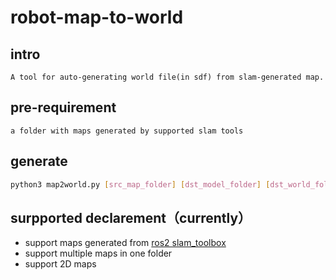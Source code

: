 # robot-map-to-world

## intro

    A tool for auto-generating world file(in sdf) from slam-generated map.

## pre-requirement
    
    a folder with maps generated by supported slam tools

## generate

``` bash
python3 map2world.py [src_map_folder] [dst_model_folder] [dst_world_folder]
```

## surpported declarement（currently）
- support maps generated from [ros2 slam_toolbox](https://docs.ros.org/en/ros2_packages/humble/api/slam_toolbox/)
- support multiple maps in one folder
- support 2D maps
